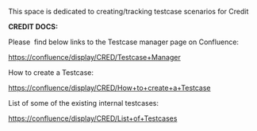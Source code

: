 
This space is dedicated to creating/tracking testcase scenarios for Credit



**CREDIT DOCS:**

Please  find below links to the Testcase manager page on Confluence:

[https://confluence/display/CRED/Testcase+Manager](https://confluence/display/CRED/Testcase+Manager)

How to create a Testcase:

[https://confluence/display/CRED/How+to+create+a+Testcase](https://confluence/display/CRED/How+to+create+a+Testcase)

List of some of the existing internal testcases:

[https://confluence/display/CRED/List+of+Testcases](https://confluence/display/CRED/List+of+Testcases)


